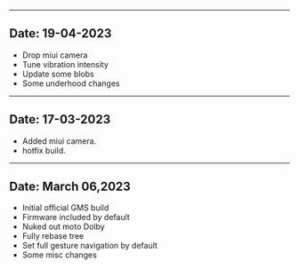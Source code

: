 

------------------
Date: 19-04-2023
------------------
- Drop miui camera
- Tune vibration intensity
- Update some blobs
- Some underhood changes



------------------
Date: 17-03-2023
------------------
- Added miui camera.
- hotfix build.



---------------------
Date: March 06,2023
---------------------

- Initial official GMS build
- Firmware included by default
- Nuked out moto Dolby
- Fully rebase tree
- Set full gesture navigation by default
- Some misc changes
